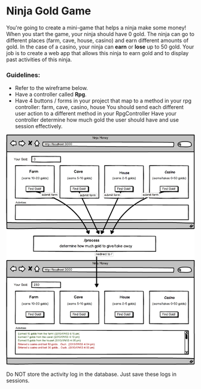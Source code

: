 # Ninja Gold Game

You're going to create a mini-game that helps a ninja make some money!
When you start the game, your ninja should have 0 gold.
The ninja can go to different places (farm, cave, house, casino) and earn different amounts of gold.
In the case of a casino, your ninja can **earn** or **lose** up to 50 gold.
Your job is to create a web app that allows this ninja to earn gold and to display past activities of this ninja.

### Guidelines:
* Refer to the wireframe below.
* Have a controller called **Rpg**.
* Have 4 buttons / forms in your project that map to a method in your rpg controller: farm, cave, casino, house
You should send each different user action to a different method in your RpgController
Have your controller determine how much gold the user should have and use session effectively.

![rails gold wireframe](rails-gold.png)

Do NOT store the activity log in the database.
Just save these logs in sessions.
